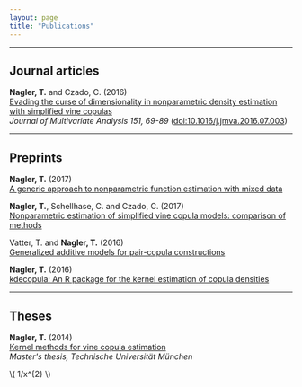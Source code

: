 ```yaml
---
layout: page
title: "Publications"
---
```



----------

## Journal articles  

**Nagler, T.** and Czado, C. (2016)  
[Evading the curse of dimensionality in nonparametric density estimation with
simplified vine copulas](https://arxiv.org/abs/1503.03305)  
*Journal of Multivariate Analysis 151, 69-89*
([doi:10.1016/j.jmva.2016.07.003](http://www.sciencedirect.com/science/article/pii/S0047259X16300471))  

----------

## Preprints

**Nagler, T.** (2017)  
[A generic approach to nonparametric function estimation with mixed data](https://arxiv.org/pdf/1704.07457.pdf)  

**Nagler, T.**, Schellhase, C. and Czado, C. (2017)   
[Nonparametric estimation of simplified vine copula models: comparison of 
methods](https://arxiv.org/abs/1701.00845)  

Vatter, T. and **Nagler, T.** (2016)  
[Generalized additive models for pair-copula constructions](https://arxiv.org/abs/1608.01593)   

**Nagler, T.** (2016)  
[kdecopula: An R package for the kernel estimation of copula densities](https://arxiv.org/abs/1603.04229)  

----------

## Theses

**Nagler, T.** (2014)  
[Kernel methods for vine copula estimation](https://mediatum.ub.tum.de/node?id=1231221)  
*Master's thesis, Technische Universität München*

\\( 1/x^{2} \\)

